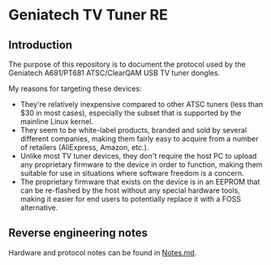 # Geniatech TV Tuner RE


## Introduction

The purpose of this repository is to document the protocol used by the
Geniatech A681/PT681 ATSC/ClearQAM USB TV tuner dongles.

My reasons for targeting these devices:

 - They're relatively inexpensive compared to other ATSC tuners (less
   than $30 in most cases), especially the subset that is supported by
   the mainline Linux kernel.
 - They seem to be white-label products, branded and sold by several
   different companies, making them fairly easy to acquire from a number
   of retailers (AliExpress, Amazon, etc.).
 - Unlike most TV tuner devices, they don't require the host PC to
   upload any proprietary firmware to the device in order to function,
   making them suitable for use in situations where software freedom is
   a concern.
 - The proprietary firmware that exists on the device is in an EEPROM
   that can be re-flashed by the host without any special hardware
   tools, making it easier for end users to potentially replace it with
   a FOSS alternative.


## Reverse engineering notes

Hardware and protocol notes can be found in [Notes.md](./Notes.md).
